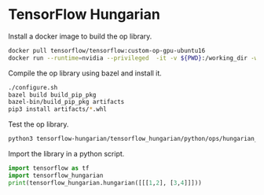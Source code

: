 # TensorFlow Hungarian

Install a docker image to build the op library.

```bash
docker pull tensorflow/tensorflow:custom-op-gpu-ubuntu16
docker run --runtime=nvidia --privileged  -it -v ${PWD}:/working_dir -w /working_dir  tensorflow/tensorflow:custom-op-gpu-ubuntu16
```

Compile the op library using bazel and install it.

```bash
./configure.sh
bazel build build_pip_pkg
bazel-bin/build_pip_pkg artifacts
pip3 install artifacts/*.whl
```

Test the op library.

```bash
python3 tensorflow-hungarian/tensorflow_hungarian/python/ops/hungarian_ops_test.py
```

Import the library in a python script.

```python
import tensorflow as tf
import tensorflow_hungarian
print(tensorflow_hungarian.hungarian([[[1,2], [3,4]]]))
```
